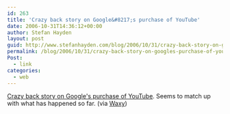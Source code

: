 ```yaml
---
id: 263
title: 'Crazy back story on Google&#8217;s purchase of YouTube'
date: 2006-10-31T14:36:12+00:00
author: Stefan Hayden
layout: post
guid: http://www.stefanhayden.com/blog/2006/10/31/crazy-back-story-on-googles-purchase-of-youtube/
permalink: /blog/2006/10/31/crazy-back-story-on-googles-purchase-of-youtube/
Post:
  - link
categories:
  - web
---
```

<p><a href="http://www.blogmaverick.com/2006/10/30/some-intimate-details-on-the-google-youtube-deal/">Crazy back story on Google's purchase of YouTube</a>. Seems to match up with what has happened so far. (via <a href="http://waxy.org/links/">Waxy</a>)
</p>
